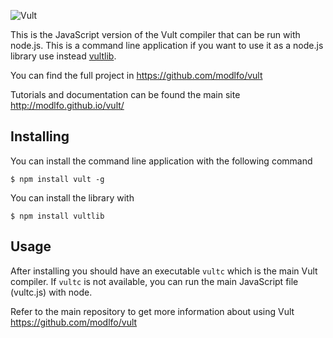 ![Vult](http://modlfo.github.io/vult/images/VultH.png?raw=true "Vult")

This is the JavaScript version of the Vult compiler that can be run with node.js. This is a command line application if you want to use it as a node.js library use instead [vultlib](https://www.npmjs.com/package/vultlib).

You can find the full project in https://github.com/modlfo/vult

Tutorials and documentation can be found the main site http://modlfo.github.io/vult/

## Installing

You can install the command line application with the following command

```
$ npm install vult -g
```

You can install the library with

```
$ npm install vultlib
```

## Usage

After installing you should have an executable `vultc` which is the main Vult compiler. If `vultc` is not available, you can run the main JavaScript file (vultc.js) with node.

Refer to the main repository to get more information about using Vult https://github.com/modlfo/vult
